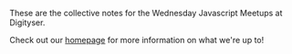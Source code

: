 These are the collective notes for the Wednesday Javascript Meetups at Digityser.

Check out our [homepage](https://elewa-academy.github.io/digityser/) for more information on what we're up to!
